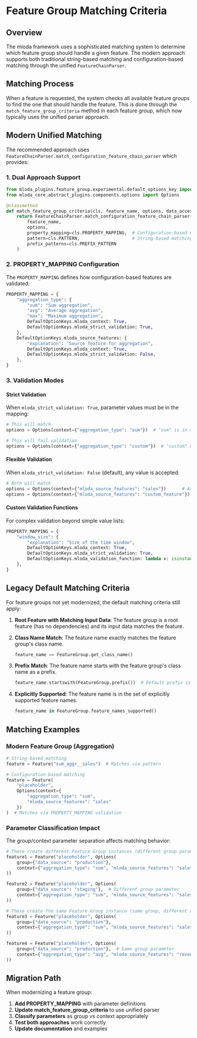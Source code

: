 # Feature Group Matching Criteria

## Overview

The mloda framework uses a sophisticated matching system to determine which feature group should handle a given feature. The modern approach supports both traditional string-based matching and configuration-based matching through the unified `FeatureChainParser`.

## Matching Process

When a feature is requested, the system checks all available feature groups to find the one that should handle the feature. This is done through the `match_feature_group_criteria` method in each feature group, which now typically uses the unified parser approach.

## Modern Unified Matching

The recommended approach uses `FeatureChainParser.match_configuration_feature_chain_parser` which provides:

### 1. Dual Approach Support

```python
from mloda_plugins.feature_group.experimental.default_options_key import DefaultOptionKeys
from mloda_core.abstract_plugins.components.options import Options

@classmethod
def match_feature_group_criteria(cls, feature_name, options, data_access_collection=None):
    return FeatureChainParser.match_configuration_feature_chain_parser(
        feature_name, 
        options, 
        property_mapping=cls.PROPERTY_MAPPING,  # Configuration-based matching
        pattern=cls.PATTERN,                    # String-based matching
        prefix_patterns=cls.PREFIX_PATTERN
    )
```

### 2. PROPERTY_MAPPING Configuration

The `PROPERTY_MAPPING` defines how configuration-based features are validated:

```python
PROPERTY_MAPPING = {
    "aggregation_type": {
        "sum": "Sum aggregation",
        "avg": "Average aggregation",
        "max": "Maximum aggregation",
        DefaultOptionKeys.mloda_context: True,
        DefaultOptionKeys.mloda_strict_validation: True,
    },
    DefaultOptionKeys.mloda_source_features: {
        "explanation": "Source feature for aggregation",
        DefaultOptionKeys.mloda_context: True,
        DefaultOptionKeys.mloda_strict_validation: False,
    },
}
```

### 3. Validation Modes

#### Strict Validation
When `mloda_strict_validation: True`, parameter values must be in the mapping:

```python
# This will match
options = Options(context={"aggregation_type": "sum"})  # "sum" is in mapping

# This will fail validation
options = Options(context={"aggregation_type": "custom"})  # "custom" not in mapping
```

#### Flexible Validation
When `mloda_strict_validation: False` (default), any value is accepted:

```python
# Both will match
options = Options(context={"mloda_source_features": "sales"})      # Any value OK
options = Options(context={"mloda_source_features": "custom_feature"})  # Any value OK
```

#### Custom Validation Functions
For complex validation beyond simple value lists:

```python
PROPERTY_MAPPING = {
    "window_size": {
        "explanation": "Size of the time window",
        DefaultOptionKeys.mloda_context: True,
        DefaultOptionKeys.mloda_strict_validation: True,
        DefaultOptionKeys.mloda_validation_function: lambda x: isinstance(x, int) and x > 0,
    },
}
```

## Legacy Default Matching Criteria

For feature groups not yet modernized, the default matching criteria still apply:

1. **Root Feature with Matching Input Data**: The feature group is a root feature (has no dependencies) and its input data matches the feature.

2. **Class Name Match**: The feature name exactly matches the feature group's class name.
   ``` python
   feature_name == FeatureGroup.get_class_name()
   ```

3. **Prefix Match**: The feature name starts with the feature group's class name as a prefix.
   ``` python
   feature_name.startswith(FeatureGroup.prefix())  # Default prefix is "ClassName_"
   ```

4. **Explicitly Supported**: The feature name is in the set of explicitly supported feature names.
   ``` python
   feature_name in FeatureGroup.feature_names_supported()
   ```

## Matching Examples

### Modern Feature Group (Aggregation)

``` python
# String-based matching
feature = Feature("sum_aggr__sales")  # Matches via pattern

# Configuration-based matching  
feature = Feature(
    "placeholder",
    Options(context={
        "aggregation_type": "sum",
        "mloda_source_features": "sales"
    })
)  # Matches via PROPERTY_MAPPING validation
```

### Parameter Classification Impact

The group/context parameter separation affects matching behavior:

``` python
# These create different Feature Group instances (different group parameters)
feature1 = Feature("placeholder", Options(
    group={"data_source": "production"},
    context={"aggregation_type": "sum", "mloda_source_features": "sales"}
))

feature2 = Feature("placeholder", Options(
    group={"data_source": "staging"},  # Different group parameter
    context={"aggregation_type": "sum", "mloda_source_features": "sales"}
))

# These create the same Feature Group instance (same group, different context)
feature3 = Feature("placeholder", Options(
    group={"data_source": "production"},
    context={"aggregation_type": "sum", "mloda_source_features": "sales"}
))

feature4 = Feature("placeholder", Options(
    group={"data_source": "production"},  # Same group parameter
    context={"aggregation_type": "avg", "mloda_source_features": "revenue"}  # Different context
))
```

## Migration Path

When modernizing a feature group:

1. **Add PROPERTY_MAPPING** with parameter definitions
2. **Update match_feature_group_criteria** to use unified parser
3. **Classify parameters** as group vs context appropriately
4. **Test both approaches** work correctly
5. **Update documentation** and examples
